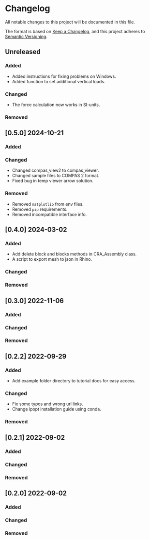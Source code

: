 # Changelog

All notable changes to this project will be documented in this file.

The format is based on [Keep a Changelog](https://keepachangelog.com/en/1.0.0/),
and this project adheres to [Semantic Versioning](https://semver.org/spec/v2.0.0.html).

## Unreleased

### Added

* Added instructions for fixing problems on Windows.
* Added function to set additional vertical loads.

### Changed

* The force calculation now works in SI-units.

### Removed


## [0.5.0] 2024-10-21

### Added

### Changed

* Changed compas_view2 to compas_viewer.
* Changed sample files to COMPAS 2 format.
* Fixed bug in temp viewer arrow solution.

### Removed

* Removed `matplotlib` from env files.
* Removed `pip` requirements.
* Removed incompatible interface info.


## [0.4.0] 2024-03-02

### Added

* Add delete block and blocks methods in CRA_Assembly class. 
* A script to export mesh to json in Rhino. 

### Changed

### Removed


## [0.3.0] 2022-11-06

### Added

### Changed

### Removed


## [0.2.2] 2022-09-29

### Added

* Add example folder directory to tutorial docs for easy access. 

### Changed

* Fix some typos and wrong url links. 
* Change ipopt installation guide using conda.

### Removed


## [0.2.1] 2022-09-02

### Added

### Changed

### Removed


## [0.2.0] 2022-09-02

### Added

### Changed

### Removed

